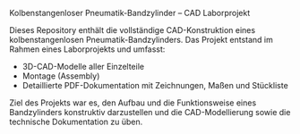 Kolbenstangenloser Pneumatik-Bandzylinder – CAD Laborprojekt

Dieses Repository enthält die vollständige CAD-Konstruktion eines kolbenstangenlosen Pneumatik-Bandzylinders.
Das Projekt entstand im Rahmen eines Laborprojekts und umfasst:

* 3D-CAD-Modelle aller Einzelteile
* Montage (Assembly)
* Detaillierte PDF-Dokumentation mit Zeichnungen, Maßen und Stückliste

Ziel des Projekts war es, den Aufbau und die Funktionsweise eines Bandzylinders konstruktiv darzustellen und die CAD-Modellierung sowie die technische Dokumentation zu üben.

